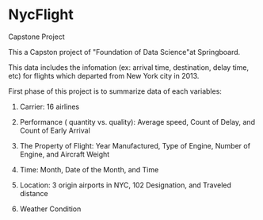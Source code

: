 # NycFlight
Capstone Project

This a Capston project of "Foundation of Data Science"at Springboard.

This data includes the infomation (ex: arrival time, destination, delay time, etc) for flights which departed from New York city in 2013.

First phase of this project is to summarize data of each variables:

1. Carrier: 16 airlines

2. Performance ( quantity vs. quality): Average speed, Count of Delay, and Count of Early Arrival

3. The Property of Flight: Year Manufactured, Type of Engine, Number of Engine, and Aircraft Weight

4. Time: Month, Date of the Month, and Time

5. Location: 3 origin airports in NYC, 102 Designation, and Traveled distance 

6. Weather Condition
